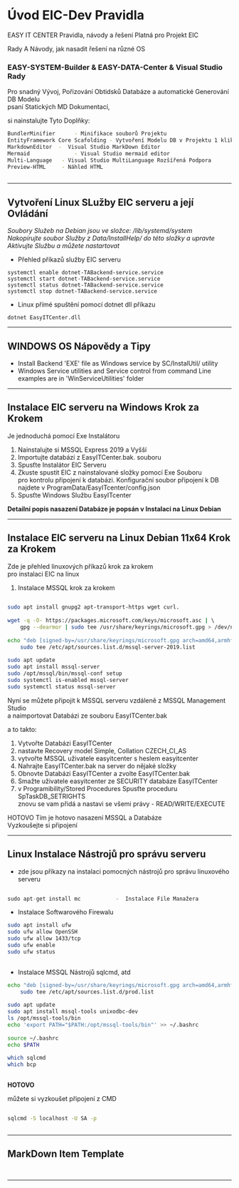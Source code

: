 ﻿# Úvod   EIC-Dev Pravidla  

EASY IT CENTER Pravidla, návody a řešení Platná pro Projekt EIC


Rady A Návody, jak nasadit řešení na různé OS

### EASY-SYSTEM-Builder & EASY-DATA-Center & Visual Studio Rady    
    
Pro snadný Vývoj, Pořizování Obtidsků Databáze a automatické Generování DB Modelu    
psaní Statických MD Dokumentací,    
    
si nainstalujte Tyto Doplňky:    
    
```bash    
BundlerMinifier      - Minifikace souborů Projektu    
EntityFramework Core Scafolding - Vytvoření Modelu DB v Projektu 1 kliknutím    
MarkdownEditor  -  Visual Studio MarkDown Editor    
Mermaid              - Visual Studio mermaid editor    
Multi-Language   - Visual Studio MultiLanguage Rozšířená Podpora    
Preview-HTML     - Náhled HTML    
    
```    
    
---    
    
## Vytvoření Linux SLužby EIC serveru a její Ovládání    
    
*Soubory Služeb na Debian jsou ve složce: /lib/systemd/system*    
*Nakopírujte soubor Služby z Data/InstallHelp/ do této složky a upravte*    
*Aktivujte Službu a můžete nastartovat*    
    
* Přehled příkazů služby EIC serveru    
```    
systemctl enable dotnet-TABackend-service.service    
systemctl start dotnet-TABackend-service.service    
systemctl status dotnet-TABackend-service.service    
systemctl stop dotnet-TABackend-service.service    
```    
* Linux přímé spuštění pomocí dotnet dll příkazu    
    
```    
dotnet EasyITCenter.dll    
```    
---    
    
## WINDOWS OS Nápovědy a Tipy    
* Install Backend 'EXE' file as Windows service by SC/InstalUtil/ utility    
* Windows Service utilities and Service control from command Line examples are in 'WinServiceUtilities' folder    
    
    
    
---    
    
    
## Instalace EIC serveru na Windows Krok za Krokem    
    
Je jednoduchá pomocí Exe Instalátoru    
    
1. Nainstalujte si MSSQL Express 2019 a Vyšší    
2. Importujte databázi z EasyITCenter.bak. souboru    
3. Spusťte Instalátor EIC  Serveru    
4. Zkuste spustit EIC z nainstalované složky pomocí Exe Souboru    
pro kontrolu připojení k databázi. Konfigurační soubor připojení k DB najdete v ProgramData/EasyITcenter/config.json    
5. Spusťte Windows Službu EasyITcenter    
    
**Detailní popis nasazení Databáze je popsán v Instalaci na Linux Debian**    
    
---    
    
    
## Instalace EIC serveru na Linux Debian 11x64 Krok za Krokem    
    
Zde je přehled linuxových příkazů krok za krokem    
pro instalaci EIC  na linux    
    
1. Instalace MSSQL krok za krokem    
    
```bash    
    
sudo apt install gnupg2 apt-transport-https wget curl.    
    
wget -q -O- https://packages.microsoft.com/keys/microsoft.asc | \    
    gpg --dearmor | sudo tee /usr/share/keyrings/microsoft.gpg > /dev/null 2>&1    
    
echo "deb [signed-by=/usr/share/keyrings/microsoft.gpg arch=amd64,armhf,arm64] https://packages.microsoft.com/ubuntu/20.04/mssql-server-2019 focal main" | \    
    sudo tee /etc/apt/sources.list.d/mssql-server-2019.list    
    
sudo apt update    
sudo apt install mssql-server    
sudo /opt/mssql/bin/mssql-conf setup    
sudo systemctl is-enabled mssql-server    
sudo systemctl status mssql-server    
```    
    
Nyní se můžete připojit k MSSQL serveru vzdáleně z MSSQL Management Studio    
a naimportovat Databázi ze souboru EasyITCenter.bak    
    
a to takto:    
1. Vytvořte Databázi EasyITCenter    
2. nastavte Recovery model Simple, Collation CZECH_CI_AS    
3. vytvořte MSSQL uživatele easyitcenter s heslem easyitcenter    
4. Nahrajte  EasyITCenter.bak  na server do nějaké složky    
5. Obnovte Databázi EasyITCenter a zvolte EasyITCenter.bak    
6. Smažte uživatele easyitcenter ze SECURITY databáze EasyITCenter    
7. v Programibility/Stored Procedures Spusťte proceduru SpTaskDB_SETRIGHTS    
    znovu se vam přidá a nastavi se všemi právy - READ/WRITE/EXECUTE    
    
HOTOVO  Tím je hotovo nasazení MSSQL a Databáze    
Vyzkoušejte si připojení    
    
    
---    
    
## Linux Instalace Nástrojů pro správu serveru    
    
- zde jsou příkazy na instalaci pomocných nástrojů pro správu linuxového serveru    
    
```cs    
    
sudo apt-get install mc           -  Instalace File Manažera    
```    
    
- Instalace Softwarového Firewalu    
    
```bash    
sudo apt install ufw    
sudo ufw allow OpenSSH    
sudo ufw allow 1433/tcp    
sudo ufw enable    
sudo ufw status    
    
```    
    
- Instalace MSSQL Nástrojů sqlcmd, atd    
    
```bash    
echo "deb [signed-by=/usr/share/keyrings/microsoft.gpg arch=amd64,armhf,arm64] https://packages.microsoft.com/ubuntu/20.04/prod focal main" | \    
    sudo tee /etc/apt/sources.list.d/prod.list    
    
sudo apt update    
sudo apt install mssql-tools unixodbc-dev    
ls /opt/mssql-tools/bin    
echo 'export PATH="$PATH:/opt/mssql-tools/bin"' >> ~/.bashrc    
    
source ~/.bashrc    
echo $PATH    
    
which sqlcmd    
which bcp    
    
```    
**HOTOVO**    
    
můžete si vyzkoušet připojení z CMD    
```bash    
    
sqlcmd -S localhost -U SA -p    
    
```    
    
    
    
---    
    
## MarkDown Item Template    
```cs    
    
```    
    
---    